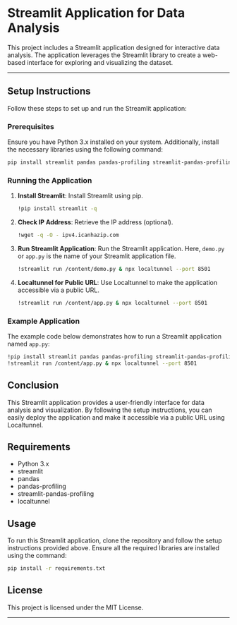 <p>

# Streamlit Application for Data Analysis

This project includes a Streamlit application designed for interactive data analysis. The application leverages the Streamlit library to create a web-based interface for exploring and visualizing the dataset.

---

## Setup Instructions

Follow these steps to set up and run the Streamlit application:

### Prerequisites

Ensure you have Python 3.x installed on your system. Additionally, install the necessary libraries using the following command:

```bash
pip install streamlit pandas pandas-profiling streamlit-pandas-profiling
```

### Running the Application

1. **Install Streamlit**: Install Streamlit using pip.
   ```bash
   !pip install streamlit -q
   ```

2. **Check IP Address**: Retrieve the IP address (optional).
   ```bash
   !wget -q -O - ipv4.icanhazip.com
   ```

3. **Run Streamlit Application**: Run the Streamlit application. Here, `demo.py` or `app.py` is the name of your Streamlit application file.
   ```bash
   !streamlit run /content/demo.py & npx localtunnel --port 8501
   ```

4. **Localtunnel for Public URL**: Use Localtunnel to make the application accessible via a public URL.
   ```bash
   !streamlit run /content/app.py & npx localtunnel --port 8501
   ```

### Example Application

The example code below demonstrates how to run a Streamlit application named `app.py`:

```bash
!pip install streamlit pandas pandas-profiling streamlit-pandas-profiling
!streamlit run /content/app.py & npx localtunnel --port 8501
```

## Conclusion

This Streamlit application provides a user-friendly interface for data analysis and visualization. By following the setup instructions, you can easily deploy the application and make it accessible via a public URL using Localtunnel.

## Requirements

- Python 3.x
- streamlit
- pandas
- pandas-profiling
- streamlit-pandas-profiling
- localtunnel

## Usage

To run this Streamlit application, clone the repository and follow the setup instructions provided above. Ensure all the required libraries are installed using the command:
```bash
pip install -r requirements.txt
```

## License

This project is licensed under the MIT License.

---

  
</p>
